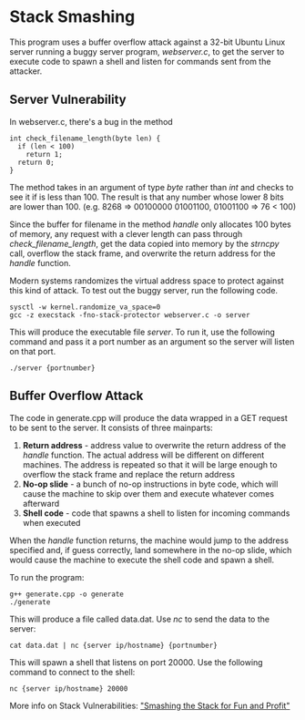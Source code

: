 # Stack Smashing
This program uses a buffer overflow attack against a 32-bit Ubuntu Linux server running a buggy server program, *webserver.c*, to get the server to execute code to spawn a shell and listen for commands sent from the attacker.

## Server Vulnerability
In webserver.c, there's a bug in the method 
    
    int check_filename_length(byte len) {
      if (len < 100)
        return 1;
      return 0;
    }

The method takes in an argument of type *byte* rather than *int* and checks to see it if is less than 100. The result is that any number whose lower 8 bits are lower than 100. (e.g. 8268 => 00100000 01001100, 01001100 => 76 < 100)

Since the buffer for filename in the method *handle* only allocates 100 bytes of memory, any request with a clever length can pass through *check_filename_length*, get the data copied into memory by the *strncpy* call, overflow the stack frame, and overwrite the return address for the *handle* function.

Modern systems randomizes the virtual address space to protect against this kind of attack. To test out the buggy server, run the following code.

    sysctl -w kernel.randomize_va_space=0
    gcc -z execstack -fno-stack-protector webserver.c -o server
    
This will produce the executable file *server*. To run it, use the following command and pass it a port number as an argument so the server will listen on that port. 

    ./server {portnumber}
    
## Buffer Overflow Attack
The code in generate.cpp will produce the data wrapped in a GET request to be sent to the server. It consists of three mainparts:

1. **Return address** - address value to overwrite the return address of the *handle* function. The actual address will be different on different machines. The address is repeated so that it will be large enough to overflow the stack frame and replace the return address
2. **No-op slide** - a bunch of no-op instructions in byte code, which will cause the machine to skip over them and execute whatever comes afterward
3. **Shell code** - code that spawns a shell to listen for incoming commands when executed

When the *handle* function returns, the machine would jump to the address specified and, if guess correctly, land somewhere in the no-op slide, which would cause the machine to execute the shell code and spawn a shell.

To run the program:

    g++ generate.cpp -o generate
    ./generate

This will produce a file called data.dat. Use *nc* to send the data to the server:

    cat data.dat | nc {server ip/hostname} {portnumber}

This will spawn a shell that listens on port 20000. Use the following command to connect to the shell:
    
    nc {server ip/hostname} 20000

More info on Stack Vulnerabilities: ["Smashing the Stack for Fun and Profit"](http://inst.eecs.berkeley.edu/~cs161/fa08/papers/stack_smashing.pdf)